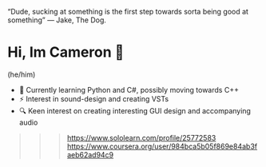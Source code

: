 “Dude, sucking at something is the first step towards sorta being good at something”
— Jake, The Dog.

# Hi, Im Cameron 👋

(he/him)

- 🌱 Currently learning Python and C#, possibly moving towards C++
- ⚡ Interest in sound-design and creating VSTs
- 🔍 Keen interest on creating interesting GUI design and accompanying audio

>>> https://www.sololearn.com/profile/25772583
>>> https://www.coursera.org/user/984bca5b05f869e84ab3faeb62ad94c9
